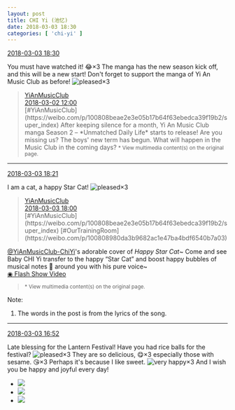 ```yaml
---
layout: post
title: CHI Yi (池忆)
date: 2018-03-03 18:30
categories: [ 'chi-yi' ]
---
```


<div class="weibo-info">
  <a href="https://weibo.com/6117581836/G5GBqx9S9">2018-03-03 18:30</a>
</div>

You must have watched it! :joy:×3 The manga has the new season kick off, and this will be a new start! Don't forget to support the manga of Yi An Music Club as before! ![pleased](https://img.t.sinajs.cn/t4/appstyle/expression/ext/normal/0b/tootha_org.gif)×3

<!-- more -->

> <div class="weibo-post-name">
>   <a href="https://weibo.com/u/6094546964">YiAnMusicClub</a>
> </div>
> <div class="weibo-info">
>   <a href="https://weibo.com/6094546964/G5uCneDIa">2018-03-02 12:00</a>
> </div>
> [#YiAnMusicClub](https://weibo.com/p/100808beae2e3e05b17b64f63ebedca39f19b2/super_index) After keeping silence for a month, Yi An Music Club manga Season 2 – *Unmatched Daily Life* starts to release! Are you missing us? The boys' new term has begun. What will happen in the Music Club in the coming days?  
> <small>* View multimedia content(s) on the original page.</small>

---

<div class="weibo-info">
  <a href="https://weibo.com/6117581836/G5GxJalT6">2018-03-03 18:21</a>
</div>

I am a cat, a happy Star Cat! ![pleased](https://img.t.sinajs.cn/t4/appstyle/expression/ext/normal/0b/tootha_org.gif)×3

> <div class="weibo-post-name">
>   <a href="https://weibo.com/u/6094546964">YiAnMusicClub</a>
> </div>
> <div class="weibo-info">
>   <a href="https://weibo.com/6094546964/G5Gp1ChVv">2018-03-03 18:00</a>
> </div>
> [#YiAnMusicClub](https://weibo.com/p/100808beae2e3e05b17b64f63ebedca39f19b2/super_index) [#OurTrainingRoom](https://weibo.com/p/100808980da3b9682ac1e47ba4bdf6540b7a03)  
[@YiAnMusicClub-ChiYi](https://weibo.com/u/6117581836)'s adorable cover of *Happy Star Cat*~ Come and see Baby CHI Yi transfer to the happy “Star Cat” and boost happy bubbles of musical notes :musical_note: around you with his pure voice~  
[◉ Flash Show Video](http://www.miaopai.com/show/cVQTd~zmIqaMs89Cy37lrgw1Dj9dHJLjQa9jDg__.htm)  
> <small>* View multimedia content(s) on the original page.</small>

Note:
1. The words in the post is from the lyrics of the song.

---

<div class="weibo-info">
  <a href="https://weibo.com/6117581836/G5FXIa6wc">2018-03-03 16:52</a>
</div>

Late blessing for the Lantern Festival! Have you had rice balls for the festival? ![pleased](https://img.t.sinajs.cn/t4/appstyle/expression/ext/normal/0b/tootha_org.gif)×3 They are so delicious, :yum:×3 especially those with sesame. :kissing_heart:×3 Perhaps it's because I like sweet. ![very happy](https://img.t.sinajs.cn/t4/appstyle/expression/ext/normal/58/mb_org.gif)×3 And I wish you be happy and joyful every day!

<ul class="weibo-pic-list-1">
  <li class="weibo-pic">
    <a href="http://wx1.sinaimg.cn/mw690/006G0KuMgy1fozq33dlyxj30qo0zite0.jpg"><img src="http://wx1.sinaimg.cn/thumb150/006G0KuMgy1fozq33dlyxj30qo0zite0.jpg"/></a>
  </li>
  <li class="weibo-pic">
    <a href="http://wx2.sinaimg.cn/mw690/006G0KuMgy1fozq34uchjj30qo0zijw2.jpg"><img src="http://wx2.sinaimg.cn/thumb150/006G0KuMgy1fozq34uchjj30qo0zijw2.jpg"/></a>
  </li>
  <li class="weibo-pic">
    <a href="http://wx3.sinaimg.cn/mw690/006G0KuMgy1fozq36d1ywj30qo0zite5.jpg"><img src="http://wx3.sinaimg.cn/thumb150/006G0KuMgy1fozq36d1ywj30qo0zite5.jpg"/></a>
  </li>
</ul>
